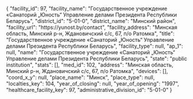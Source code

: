{
    "facility_id": 97,
    "facility_name": "Государственное учреждение «Санаторий „Юность“ Управление делами Президента Республики Беларусь",
    "district_id": "5-01-0",
    "district_name": "Минский район",
    "facility_url": "https:\/\/yunost.by\/contact",
    "facility_address": "Минская область,  Минский р-н, Ждановичский с\/с, 67, п\/о Ратомка",
    "title": "Государственное учреждение «Санаторий „Юность“ Управление делами Президента Республики Беларусь",
    "facility_type": null,
    "ap_1": null,
    "name": "Государственное учреждение «Санаторий „Юность“ Управление делами Президента Республики Беларусь",
    "state": "public institution",
    "stats": [],
    "med_id": 102,
    "address": "Минская область,  Минский р-н, Ждановичский с\/с, 67, п\/о Ратомка",
    "devices": [],
    "coord_x_y": null,
    "place_name": "Минск",
    "place_type": null,
    "localties_key": 104,
    "year_of_closing": null,
    "year_of_opening": "1997",
    "healthcare_facility_key": 97,
    "administrative_division_id": "5-01-0"
}